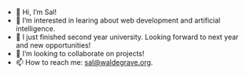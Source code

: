 - 👋 Hi, I’m Sal!
- 👀 I’m interested in learing about web development and artificial intelligence.
- 🌱 I just finished second year university. Looking forward to next year and new opportunities!
- 💞️ I’m looking to collaborate on projects!
- 📫 How to reach me: sal@waldegrave.org.


